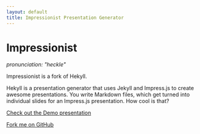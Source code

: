 ```yaml
---
layout: default
title: Impressionist Presentation Generator
---
```


# Impressionist #
_pronunciation: "heckle"_

Impressionist is a fork of Hekyll.

Hekyll is a presentation generator that uses Jekyll and Impress.js to create awesome presentations. You write Markdown files, which get turned into individual slides for an Impress.js presentation. How cool is that?

[Check out the Demo presentation](preso.html)

[Fork me on GitHub](https://github.com/peterhil/impressionist)



